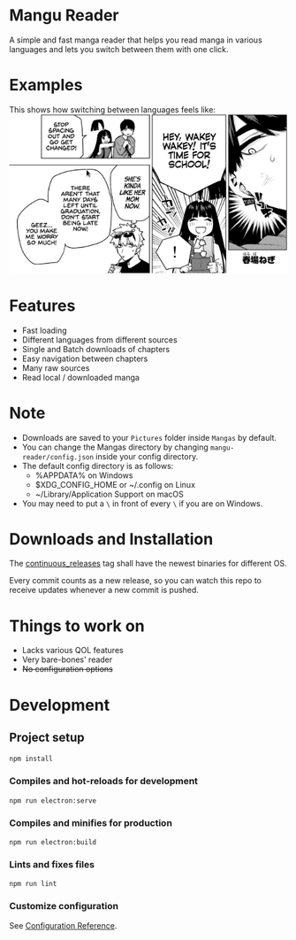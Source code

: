 # Mangu Reader
A simple and fast manga reader that helps you read manga in various languages and lets you switch between them with one click.

# Examples
This shows how switching between languages feels like:
![switch b/w languages](/example/switching.gif)

# Features
- Fast loading
- Different languages from different sources
- Single and Batch downloads of chapters
- Easy navigation between chapters
- Many raw sources
- Read local / downloaded manga

# Note
- Downloads are saved to your `Pictures` folder inside `Mangas` by default.
- You can change the Mangas directory by changing `mangu-reader/config.json` inside your config directory.
- The default config directory is as follows:
    - %APPDATA% on Windows
    - $XDG_CONFIG_HOME or ~/.config on Linux
    - ~/Library/Application Support on macOS
- You may need to put a `\` in front of every `\` if you are on Windows.

# Downloads and Installation
    
The [continuous_releases](https://github.com/KorigamiK/mangu/releases/tag/continuous_releases) tag shall have the newest binaries for different OS. 

Every commit counts as a new release, so you can watch this repo to receive updates whenever a new commit is pushed.

# Things to work on

- Lacks various QOL features
- Very bare-bones' reader
- ~~No configuration options~~

# Development

## Project setup
```
npm install
```

### Compiles and hot-reloads for development
```
npm run electron:serve
```

### Compiles and minifies for production
```
npm run electron:build
```

### Lints and fixes files
```
npm run lint
```

### Customize configuration
See [Configuration Reference](https://cli.vuejs.org/config/).
